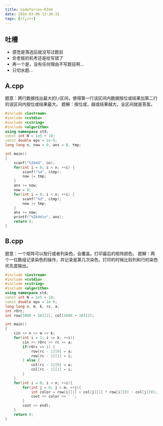 ```yaml
---
title: Codeforces-R344
date: 2016-03-06 13:38:31
tags: [cf,c++]
---
```

## 吐槽
* 感觉是落选后就没写过题目
* 俞老板的机考还是给写错了
* 再一个是，没有任何理由不写题目啊...
* 只切水题...

## A.cpp
题意：两行数据找出最大的l,r区间，使得第一行该区间内数据按位或结果加第二行的该区间内按位或结果最大。
题解：按位或，越或结果越大。全区间就是答案。

```c++
#include <iostream>
#include <cstdio>
#include <cstring>
#include <algorithm>
using namespace std;
const int N = 1e5 + 10;
const double eps = 1e-9;
long long n, now = 0, ans = 0, tmp;

int main()
{
	scanf("%I64d", &n);
	for(int i = 0; i < n; ++i) {
		scanf("%d", &tmp);
		now |= tmp;
	}
	ans += now;
	now = 0;
	for(int i = 0; i < n; ++i) {
		scanf("%d", &tmp);
		now |= tmp;
	}
	ans += now;
	printf("%I64d\n", ans);
	return 0;
}
```
## B.cpp
题意：一个矩阵可以按行或者列染色，会覆盖。打印最后的矩阵颜色。
题解：两个一位数组记录染色的操作，并记录是第几次染色，打印的时候比较列和行的染色优先度输出。
<!--more-->
```c++
#include <iostream>
#include <cstdio>
#include <cstring>
#include <algorithm>
using namespace std;
const int N = 1e5 + 10;
const double eps = 1e-9;
long long n, m, k, rc, a;
int rOrc;
int row[5000 + 10][2], col[5000 + 10][2];

int main()
{
	cin >> n >> m >> k;
	for(int i = 1; i <= k; ++i){
		cin >> rOrc >> rc >> a;
		if(rOrc == 1) {
			row[rc - 1][0] = a;
			row[rc - 1][1] = i;
		} else {
			col[rc - 1][0] = a;
			col[rc - 1][1] = i;
		}
	}
	for(int i = 0; i < n; ++i){
		for(int j = 0; j < m; ++j){
			int color = row[i][1] > col[j][1] ? row[i][0] : col[j][0];
			cout << color << ' ';
		}
		cout << endl;
	}
	return 0;
}
```
